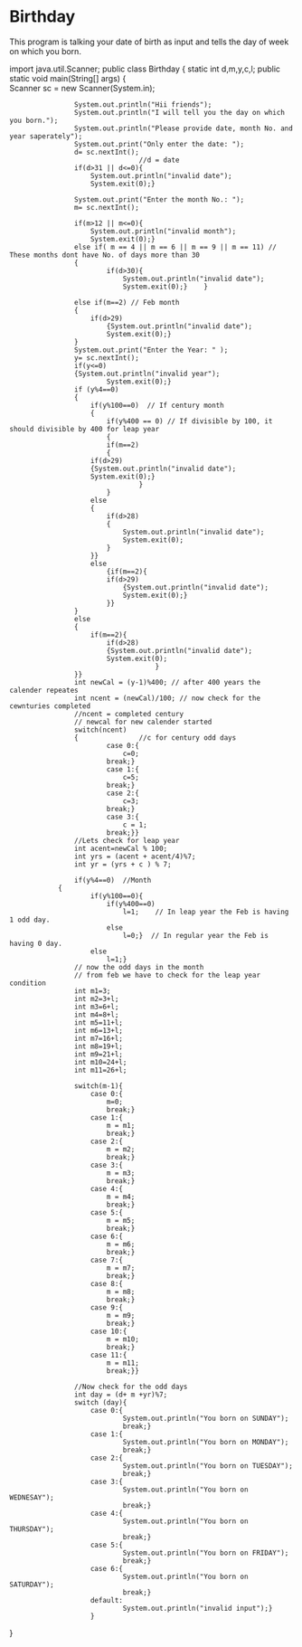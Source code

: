 # Birthday
This program is talking your date of birth as input and tells the day of week on which you born.




import java.util.Scanner;
public class Birthday {
	static int d,m,y,c,l; 
	public static void main(String[] args) 
	{		
			Scanner sc = new Scanner(System.in);
				
					System.out.println("Hii friends");
					System.out.println("I will tell you the day on which you born.");
					System.out.println("Please provide date, month No. and year saperately");
					System.out.print("Only enter the date: ");
					d= sc.nextInt(); 
									//d = date 
					if(d>31 || d<=0){ 
						System.out.println("invalid date");
						System.exit(0);}
					
					System.out.print("Enter the month No.: ");
					m= sc.nextInt();
					
					if(m>12 || m<=0){
						System.out.println("invalid month");
						System.exit(0);}
					else if( m == 4 || m == 6 || m == 9 || m == 11) // These months dont have No. of days more than 30 
					{
							if(d>30){
								System.out.println("invalid date");
								System.exit(0);}	}
			
					else if(m==2) // Feb month
					{
						if(d>29)
							{System.out.println("invalid date");
							System.exit(0);}
					}
					System.out.print("Enter the Year: " );
					y= sc.nextInt();
					if(y<=0)
					{System.out.println("invalid year");
							System.exit(0);}
					if (y%4==0)  
					{
						if(y%100==0)  // If century month
						{
							if(y%400 == 0) // If divisible by 100, it should divisible by 400 for leap year
							{
							if(m==2)
							{
						if(d>29)
						{System.out.println("invalid date");
						System.exit(0);}
									}
							}
						else
						{
							if(d>28)
							{
								System.out.println("invalid date");
								System.exit(0);
							}
						}}
						else
							{if(m==2){
							if(d>29)
								{System.out.println("invalid date");
								System.exit(0);}
							}}
					}
					else
					{
						if(m==2){
							if(d>28)
							{System.out.println("invalid date");
							System.exit(0);
										}
					}}
					int newCal = (y-1)%400; // after 400 years the calender repeates 
					int ncent = (newCal)/100; // now check for the cewnturies completed
					//ncent = completed century
					// newcal for new calender started
					switch(ncent)
					{				//c for century odd days
							case 0:{
								c=0;
							break;}
							case 1:{
								c=5;
							break;}
							case 2:{
								c=3;
							break;}
							case 3:{
								c = 1;
							break;}}
					//Lets check for leap year
					int acent=newCal % 100;	
					int yrs = (acent + acent/4)%7;
					int yr = (yrs + c ) % 7;
					
					if(y%4==0)  //Month		
				{
						if(y%100==0){
							if(y%400==0)
								l=1;    // In leap year the Feb is having 1 odd day.
							else
								l=0;}  // In regular year the Feb is having 0 day.
						else
							l=1;}
					// now the odd days in the month
					// from feb we have to check for the leap year condition
					int m1=3;
					int m2=3+l;
					int m3=6+l;
					int m4=8+l;
					int m5=11+l;
					int m6=13+l;
					int m7=16+l;
					int m8=19+l;
					int m9=21+l;
					int m10=24+l;
					int m11=26+l;
					
					switch(m-1){
						case 0:{
							m=0;
							break;}
						case 1:{
							m = m1;
							break;}
						case 2:{
							m = m2;
							break;}
						case 3:{
							m = m3;
							break;}
						case 4:{
							m = m4;
							break;}
						case 5:{
							m = m5;
							break;}
						case 6:{
							m = m6;
							break;}
						case 7:{
							m = m7;
							break;}
						case 8:{
							m = m8;
							break;}
						case 9:{
							m = m9;
							break;}
						case 10:{
							m = m10;
							break;}
						case 11:{
							m = m11;
							break;}}
					
					//Now check for the odd days
					int day = (d+ m +yr)%7;  
					switch (day){
						case 0:{
								System.out.println("You born on SUNDAY");
								break;}
						case 1:{
								System.out.println("You born on MONDAY");
								break;}
						case 2:{
								System.out.println("You born on TUESDAY");
								break;}
						case 3:{
								System.out.println("You born on WEDNESAY");
								break;}
						case 4:{
								System.out.println("You born on THURSDAY");
								break;}
						case 5:{
								System.out.println("You born on FRIDAY");
								break;}
						case 6:{
								System.out.println("You born on SATURDAY");
								break;}
						default:
								System.out.println("invalid input");}
						}
}
